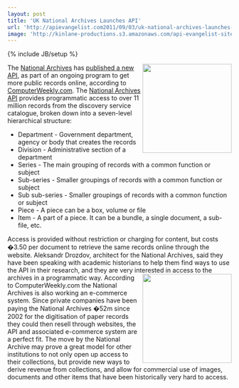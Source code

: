 ```yaml
---
layout: post
title: 'UK National Archives Launches API'
url: 'http://apievangelist.com2011/09/03/uk-national-archives-launches-api/'
image: 'http://kinlane-productions.s3.amazonaws.com/api-evangelist-site/blog/uk-national-archives-logo.png'
---
```

{% include JB/setup %}
<a title="National Archives" href="http://www.nationalarchives.gov.uk/documentsonline/"><img src="http://kinlane-productions.s3.amazonaws.com/api-evangelist/uk-national-archives-logo.png"  width="200" align="right" /></a>The <a title="National Archives" href="http://www.nationalarchives.gov.uk/documentsonline/">National Archives</a> has <a title="published a new API" href="http://www.computerweekly.com/Articles/2011/09/02/247784/National-Archives-releases-public-application-programming-interface-for-11m.htm">published a new API</a>, as part of an ongoing program to get more public records online, according to <a title="ComputerWeekly.com" href="http://www.computerweekly.com">ComputerWeekly.com</a>.
The <a title="National Archives API" href="http://labs.nationalarchives.gov.uk/wordpress/index.php/2011/09/the-national-archives-api/">National Archives API</a> provides programmatic access to over 11 million records from the discovery service catalogue, broken down into a seven-level hierarchical structure:
<ul >
     <li>Department - Government department, agency or body that creates the records
     </li>
     <li>Division - Administrative section of a department
     </li>
     <li>Series - The main grouping of records with a common function or subject
     </li>
     <li>Sub-series - Smaller groupings of records with a common function or subject
     </li>
     <li>Sub sub-series - Smaller groupings of records with a common function or subject
     </li>
     <li>Piece - A piece can be a box, volume or file
     </li>
     <li>Item - A part of a piece. It can be a bundle, a single document, a sub-file, etc.
     </li>
</ul>Access is provided without restriction or charging for content, but costs �3.50 per document to retrieve the same records online through the website.
Aleksandr Drozdov, architect for the National Archives, said they have been speaking with academic historians to help them find ways to use the API in their research, and they are very interested in access to the archives in a programmatic way.
<img src="http://kinlane-productions.s3.amazonaws.com/api-evangelist/uk-national-archives-boxes.jpg"  width="200" align="right" />According to ComputerWeekly.com the National Archives is also working an e-commerce system. Since private companies have been paying the National Archives �52m since 2002 for the digitisation of paper records they could then resell through websites, the API and associated e-commerce system are a perfect fit.
The move by the National Archive may prove a great model for other institutions to not only open up access to their collections, but provide new ways to derive revenue from collections, and allow for commercial use of images, documents and other items that have been historically very hard to access.
